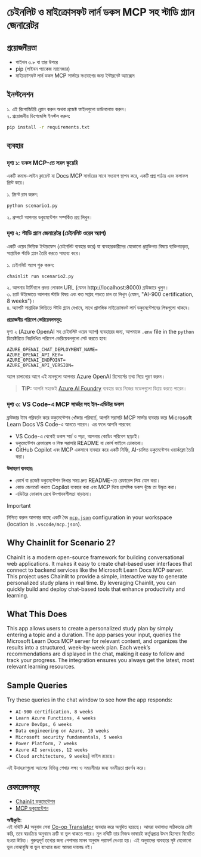<!--
CO_OP_TRANSLATOR_METADATA:
{
  "original_hash": "a05fb941810e539147fec53aaadbb6fd",
  "translation_date": "2025-06-21T14:28:11+00:00",
  "source_file": "09-CaseStudy/docs-mcp/solution/python/README.md",
  "language_code": "bn"
}
-->
# চেইনলিট ও মাইক্রোসফট লার্ন ডকস MCP সহ স্টাডি প্ল্যান জেনারেটর

## প্রয়োজনীয়তা

- পাইথন ৩.৮ বা তার উপরে
- pip (পাইথন প্যাকেজ ম্যানেজার)
- মাইক্রোসফট লার্ন ডকস MCP সার্ভারে সংযোগের জন্য ইন্টারনেট অ্যাক্সেস

## ইনস্টলেশন

১. এই রিপোজিটরি ক্লোন করুন অথবা প্রজেক্ট ফাইলগুলো ডাউনলোড করুন।  
২. প্রয়োজনীয় ডিপেন্ডেন্সি ইনস্টল করুন:

   ```bash
   pip install -r requirements.txt
   ```

## ব্যবহার

### দৃশ্য ১: ডকস MCP-তে সরল কুয়েরি  
একটি কমান্ড-লাইন ক্লায়েন্ট যা Docs MCP সার্ভারের সাথে সংযোগ স্থাপন করে, একটি প্রশ্ন পাঠায় এবং ফলাফল প্রিন্ট করে।

১. স্ক্রিপ্ট রান করুন:  
   ```bash
   python scenario1.py
   ```  
২. প্রম্পটে আপনার ডকুমেন্টেশন সম্পর্কিত প্রশ্ন লিখুন।

### দৃশ্য ২: স্টাডি প্ল্যান জেনারেটর (চেইনলিট ওয়েব অ্যাপ)  
একটি ওয়েব ভিত্তিক ইন্টারফেস (চেইনলিট ব্যবহার করে) যা ব্যবহারকারীদের যেকোনো প্রযুক্তিগত বিষয়ে ব্যক্তিগতকৃত, সাপ্তাহিক স্টাডি প্ল্যান তৈরি করতে সাহায্য করে।

১. চেইনলিট অ্যাপ শুরু করুন:  
   ```bash
   chainlit run scenario2.py
   ```  
২. আপনার টার্মিনালে প্রদত্ত লোকাল URL (যেমন http://localhost:8000) ব্রাউজারে খুলুন।  
৩. চ্যাট উইন্ডোতে আপনার স্টাডি বিষয় এবং কত সপ্তাহ পড়তে চান তা লিখুন (যেমন, "AI-900 certification, 8 weeks")।  
৪. অ্যাপটি সাপ্তাহিক ভিত্তিতে স্টাডি প্ল্যান দেখাবে, সাথে প্রাসঙ্গিক মাইক্রোসফট লার্ন ডকুমেন্টেশনের লিঙ্কগুলো থাকবে।

**প্রয়োজনীয় পরিবেশ ভেরিয়েবলসমূহ:**  

দৃশ্য ২ (Azure OpenAI সহ চেইনলিট ওয়েব অ্যাপ) ব্যবহারের জন্য, আপনাকে `.env` file in the `python` ডিরেক্টরিতে নিম্নলিখিত পরিবেশ ভেরিয়েবলগুলো সেট করতে হবে:

```
AZURE_OPENAI_CHAT_DEPLOYMENT_NAME=
AZURE_OPENAI_API_KEY=
AZURE_OPENAI_ENDPOINT=
AZURE_OPENAI_API_VERSION=
```

অ্যাপ চালানোর আগে এই মানগুলো আপনার Azure OpenAI রিসোর্সের তথ্য দিয়ে পূরণ করুন।

> **TIP:** আপনি সহজেই [Azure AI Foundry](https://ai.azure.com/) ব্যবহার করে নিজের মডেলগুলো ডিপ্লয় করতে পারেন।

### দৃশ্য ৩: VS Code-এ MCP সার্ভার সহ ইন-এডিটর ডকস

ব্রাউজার ট্যাব পরিবর্তন করে ডকুমেন্টেশন খোঁজার পরিবর্তে, আপনি সরাসরি MCP সার্ভার ব্যবহার করে Microsoft Learn Docs VS Code-এ আনতে পারেন। এর ফলে আপনি পারবেন:  
- VS Code-এ থেকেই ডকস সার্চ ও পড়া, আপনার কোডিং পরিবেশ ছাড়াই।  
- ডকুমেন্টেশন রেফারেন্স ও লিঙ্ক সরাসরি README বা কোর্স ফাইলে ঢোকানো।  
- GitHub Copilot এবং MCP একসাথে ব্যবহার করে একটি নির্বিঘ্ন, AI-চালিত ডকুমেন্টেশন ওয়ার্কফ্লো তৈরি করা।

**উদাহরণ ব্যবহার:**  
- কোর্স বা প্রজেক্ট ডকুমেন্টেশন লিখার সময় দ্রুত README-তে রেফারেন্স লিঙ্ক যোগ করা।  
- কোড জেনারেট করতে Copilot ব্যবহার করা এবং MCP দিয়ে প্রাসঙ্গিক ডকস খুঁজে তা উদ্ধৃত করা।  
- এডিটরে ফোকাস রেখে উৎপাদনশীলতা বাড়ানো।

> [!IMPORTANT]  
> নিশ্চিত করুন আপনার কাছে একটি বৈধ [`mcp.json`](../../../../../../09-CaseStudy/docs-mcp/solution/scenario3/mcp.json) configuration in your workspace (location is `.vscode/mcp.json`).

## Why Chainlit for Scenario 2?

Chainlit is a modern open-source framework for building conversational web applications. It makes it easy to create chat-based user interfaces that connect to backend services like the Microsoft Learn Docs MCP server. This project uses Chainlit to provide a simple, interactive way to generate personalized study plans in real time. By leveraging Chainlit, you can quickly build and deploy chat-based tools that enhance productivity and learning.

## What This Does

This app allows users to create a personalized study plan by simply entering a topic and a duration. The app parses your input, queries the Microsoft Learn Docs MCP server for relevant content, and organizes the results into a structured, week-by-week plan. Each week’s recommendations are displayed in the chat, making it easy to follow and track your progress. The integration ensures you always get the latest, most relevant learning resources.

## Sample Queries

Try these queries in the chat window to see how the app responds:

- `AI-900 certification, 8 weeks`
- `Learn Azure Functions, 4 weeks`
- `Azure DevOps, 6 weeks`
- `Data engineering on Azure, 10 weeks`
- `Microsoft security fundamentals, 5 weeks`
- `Power Platform, 7 weeks`
- `Azure AI services, 12 weeks`
- `Cloud architecture, 9 weeks`] ফাইল রয়েছে।

এই উদাহরণগুলো অ্যাপের বিভিন্ন শেখার লক্ষ্য ও সময়সীমার জন্য নমনীয়তা প্রদর্শন করে।

## রেফারেন্সসমূহ

- [Chainlit ডকুমেন্টেশন](https://docs.chainlit.io/)  
- [MCP ডকুমেন্টেশন](https://github.com/MicrosoftDocs/mcp)

**অস্বীকৃতি**:  
এই নথিটি AI অনুবাদ সেবা [Co-op Translator](https://github.com/Azure/co-op-translator) ব্যবহার করে অনূদিত হয়েছে। আমরা যথাসাধ্য সঠিকতার চেষ্টা করি, তবে স্বয়ংক্রিয় অনুবাদে ত্রুটি বা ভুল থাকতে পারে। মূল নথিটি তার নিজস্ব ভাষায়ই কর্তৃত্বপ্রাপ্ত উৎস হিসেবে বিবেচিত হওয়া উচিত। গুরুত্বপূর্ণ তথ্যের জন্য পেশাদার মানব অনুবাদ পরামর্শ দেওয়া হয়। এই অনুবাদের ব্যবহারে সৃষ্ট যেকোনো ভুল বোঝাবুঝি বা ভুল ব্যাখ্যার জন্য আমরা দায়বদ্ধ নই।